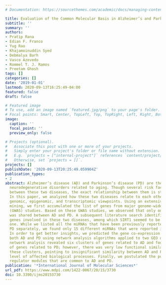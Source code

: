 ```yaml
---
# Documentation: https://sourcethemes.com/academic/docs/managing-content/

title: Evaluation of the Common Molecular Basis in Alzheimer’s and Parkinson’s Diseases
subtitle: ''
summary: ''
authors:
- Pratip Rana
- Edian F. Franco
- Yug Rao
- Khajamoinuddin Syed
- Debmalya Barh
- Vasco Azevedo
- Rommel T. J. Ramos
- Preetam Ghosh
tags: []
categories: []
date: '2019-01-01'
lastmod: 2020-09-13T16:25:49-04:00
featured: false
draft: false

# Featured image
# To use, add an image named `featured.jpg/png` to your page's folder.
# Focal points: Smart, Center, TopLeft, Top, TopRight, Left, Right, BottomLeft, Bottom, BottomRight.
image:
  caption: ''
  focal_point: ''
  preview_only: false

# Projects (optional).
#   Associate this post with one or more of your projects.
#   Simply enter your project's folder or file name without extension.
#   E.g. `projects = ["internal-project"]` references `content/project/deep-learning/index.md`.
#   Otherwise, set `projects = []`.
projects: []
publishDate: '2020-09-13T20:25:49.059904Z'
publication_types:
- 2
abstract: Alzheimer’s disease (AD) and Parkinson’s disease (PD) are the most common
  neurodegenerative disorders related to aging. Though several risk factors are shared
  between these two diseases, the exact relationship between them is still unknown.
  In this paper, we analyzed how these two diseases relate to each other from the
  genomic, epigenomic, and transcriptomic viewpoints. Using an extensive literature
  mining, we first accumulated the list of genes from major genome-wide association
  (GWAS) studies. Based on these GWAS studies, we observed that only one gene (HLA-DRB5)
  was shared between AD and PD. A subsequent literature search identified a few other
  genes involved in these two diseases, among which SIRT1 seemed to be the most prominent
  one. While we listed all the miRNAs that have been previously reported for AD and
  PD separately, we found only 15 different miRNAs that were reported in both diseases.
  In order to get better insights, we predicted the gene co-expression network for
  both AD and PD using network analysis algorithms applied to two GEO datasets. The
  network analysis revealed six clusters of genes related to AD and four clusters
  of genes related to PD; however, there was very low functional similarity between
  these clusters, pointing to insignificant similarity between AD and PD even at the
  level of affected biological processes. Finally, we postulated the putative epigenetic
  regulator modules that are common to AD and PD.
publication: '*International Journal of Molecular Sciences*'
url_pdf: https://www.mdpi.com/1422-0067/20/15/3730
doi: 10.3390/ijms20153730
---
```

